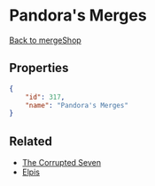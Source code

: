 # Pandora's Merges

<no description available>

[Back to mergeShop](../merge-shops.md)

## Properties

```json
{
    "id": 317,
    "name": "Pandora's Merges"
}
```

## Related

- [The Corrupted Seven](../items/19425-the-corrupted-seven.md)
- [Elpis](../items/19423-elpis.md)


